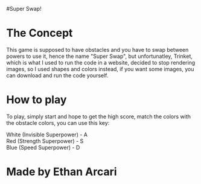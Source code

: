 #Super Swap!

# The Concept
This game is supposed to have obstacles and you have to swap between powers to use it, hence the name "Super Swap", but unfortunatley, Trinket, which is what I used to run the code in a website, decided to stop rendering images, so I used shapes and colors instead, if you want some images, you can download and run the code yourself.

# How to play
To play, simply start and hope to get the high score, match the colors with the obstacle colors, you can use this key:

White (Invisible Superpower) - A  
Red (Strength Superpower) - S  
Blue (Speed Superpower) - D  

# Made by Ethan Arcari
